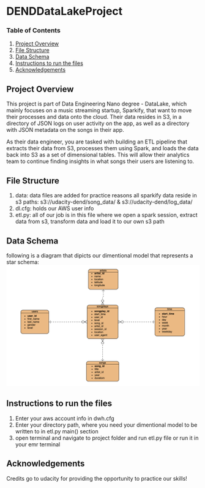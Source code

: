 # DENDDataLakeProject
 

### Table of Contents

1. [Project Overview](#summary)
2. [File Structure](#Files)
3. [Data Schema](#schema)
4. [Instructions to run the files](#inst)
5. [Acknowledgements](#licensing)


    
## Project Overview<a name="summary"></a>

This project is part of Data Engineering Nano degree - DataLake, which mainly focuses on a music streaming startup, Sparkify, 
that want to move their processes and data onto the cloud. 
Their data resides in S3, in a directory of JSON logs on user activity on the app, as well as a directory with JSON metadata on the songs in their app.

As their data engineer, you are tasked with building an ETL pipeline that extracts their data from S3, processes them using Spark, and loads the data back into S3 as a set of dimensional tables. This will allow their analytics team to continue finding insights in what songs their users are listening to.

## File Structure<a name="Files"></a>

1. data: data files are added for practice reasons all sparkify data reside in s3 paths: s3://udacity-dend/song_data/ & s3://udacity-dend/log_data/
2. dl.cfg: holds our AWS user info
3. etl.py: all of our job is in this file where we open a spark session, extract data from s3, transform data and load it to our own s3 path


## Data Schema <a name="schema"></a>

following is a diagram that dipicts our dimentional model that represents a star schema:
![](SCHEMA.png?raw=true)
            

## Instructions to run the files<a name="inst"></a>

1. Enter your aws account info in dwh.cfg
2. Enter your directory path, where you need your dimentional model to be written to in etl.py main() section
3. open terminal and navigate to project folder and run etl.py file or run it in your emr terminal

## Acknowledgements<a name="licensing"></a>
Credits go to udacity for providing the opportunity to practice our skills!
